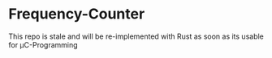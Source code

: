 # Frequency-Counter

This repo is stale and will be re-implemented with Rust as soon as its usable for µC-Programming
